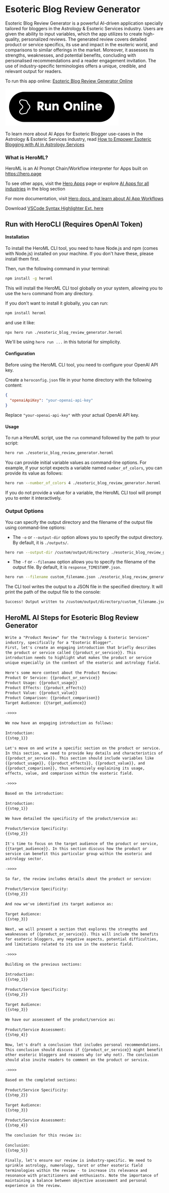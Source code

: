 # Esoteric Blog Review Generator

Esoteric Blog Review Generator is a powerful AI-driven application specially tailored for bloggers in the Astrology & Esoteric Services industry. Users are given the ability to input variables, which the app utilizes to create high-quality, personalized reviews. The generated review covers detailed product or service specifics, its use and impact in the esoteric world, and comparisons to similar offerings in the market. Moreover, it assesses its strengths, weaknesses, and potential benefits, concluding with personalised recommendations and a reader engagement invitation. The use of industry-specific terminologies offers a unique, credible, and relevant output for readers.

To run this app online: [Esoteric Blog Review Generator Online](https://hero.page/app/esoteric-blog-review-generator-personalized-esoteric-industry-review-generator/7GbTIRJBWq6wO2Idovoo)

[![Run Esoteric Blog Review Generator Online](/assets/run.svg)](https://hero.page/app/esoteric-blog-review-generator-personalized-esoteric-industry-review-generator/7GbTIRJBWq6wO2Idovoo)

To learn more about AI Apps for Esoteric Blogger use-cases in the Astrology & Esoteric Services industry, read [How to Empower Esoteric Blogging with AI in Astrology Services](https://hero.page/blog/ai/astrology-and-esoteric-services/how-to-empower-esoteric-blogging-with-ai-in-astrology-services/170736)

### What is HeroML?
HeroML is an AI Prompt Chain/Workflow interpreter for Apps built on https://hero.page 

To see other apps, visit the [Hero Apps](https://hero.page/apps) page or explore [AI Apps for all industries](https://hero.page/blog) in the blog section

For more documentation, visit [Hero docs, and learn about AI App Workflows](https://hero.page/tutorials/introduction-to-heroml)

Download [VSCode Syntax Highlighter Ext. here](https://marketplace.visualstudio.com/items?itemName=hero-page.heroml)

## Run with HeroCLI (Requires OpenAI Token)

#### Installation

To install the HeroML CLI tool, you need to have Node.js and npm (comes with Node.js) installed on your machine. If you don't have these, please install them first. 

Then, run the following command in your terminal:

```bash
npm install -g heroml
```

This will install the HeroML CLI tool globally on your system, allowing you to use the `hero` command from any directory.

If you don't want to install it globally, you can run:

```bash
npm install heroml
```

and use it like:

```bash
npx hero run ./esoteric_blog_review_generator.heroml
```

We'll be using `hero run ...` in this tutorial for simplicity.

#### Configuration

Before using the HeroML CLI tool, you need to configure your OpenAI API key. 

Create a `heroconfig.json` file in your home directory with the following content:

```json
{
  "openaiApiKey": "your-openai-api-key"
}
```

Replace `"your-openai-api-key"` with your actual OpenAI API key.

#### Usage

To run a HeroML script, use the `run` command followed by the path to your script:

```bash
hero run ./esoteric_blog_review_generator.heroml
```

You can provide initial variable values as command-line options. For example, if your script expects a variable named `number_of_colors`, you can provide its value as follows:

```bash
hero run --number_of_colors 4 ./esoteric_blog_review_generator.heroml
```

If you do not provide a value for a variable, the HeroML CLI tool will prompt you to enter it interactively.

### Output Options

You can specify the output directory and the filename of the output file using command-line options:

- The `-o` or `--output-dir` option allows you to specify the output directory. By default, it is `./outputs/`.

```bash
hero run --output-dir /custom/output/directory ./esoteric_blog_review_generator.heroml
```

- The `-f` or `--filename` option allows you to specify the filename of the output file. By default, it is `response_TIMESTAMP.json`.

```bash
hero run --filename custom_filename.json ./esoteric_blog_review_generator.heroml
```

The CLI tool writes the output to a JSON file in the specified directory. It will print the path of the output file to the console:

```bash
Success! Output written to /custom/output/directory/custom_filename.json
```


## HeroML AI Steps for Esoteric Blog Review Generator
```
Write a "Product Review" for the "Astrology & Esoteric Services" industry, specifically for a "Esoteric Blogger". 
First, let's create an engaging introduction that briefly describes the product or service called {{product_or_service}}. This introduction needs to highlight what makes the product or service unique especially in the context of the esoteric and astrology field.

Here's some more context about the Product Review:
Product Or Service: {{product_or_service}}
Product Usage: {{product_usage}}
Product Effects: {{product_effects}}
Product Value: {{product_value}}
Product Comparison: {{product_comparison}}
Target Audience: {{target_audience}}

->>>>

We now have an engaging introduction as follows:

Introduction:
{{step_1}}

Let's move on and write a specific section on the product or service. In this section, we need to provide key details and characteristics of {{product_or_service}}. This section should include variables like {{product_usage}}, {{product_effects}}, {{product_value}}, and {{product_comparison}}, thus extensively explaining its usage, effects, value, and comparison within the esoteric field.

->>>>

Based on the introduction:

Introduction:
{{step_1}}

We have detailed the specificity of the product/service as:

Product/Service Specificity:
{{step_2}}

It's time to focus on the target audience of the product or service, {{target_audience}}. In this section discuss how the product or service can benefit this particular group within the esoteric and astrology sector.

->>>>

So far, the review includes details about the product or service:

Product/Service Specificity:
{{step_2}}

And now we've identified its target audience as:

Target Audience:
{{step_3}}

Next, we will present a section that explores the strengths and weaknesses of {{product_or_service}}. This will include the benefits for esoteric bloggers, any negative aspects, potential difficulties, and limitations related to its use in the esoteric field.

->>>>

Building on the previous sections:

Introduction:
{{step_1}}

Product/Service Specificity:
{{step_2}}

Target Audience:
{{step_3}}

We have our assessment of the product/service as:

Product/Service Assessment:
{{step_4}}

Now, let's draft a conclusion that includes personal recommendations. This conclusion should discuss if {{product_or_service}} might benefit other esoteric bloggers and reasons why (or why not). The conclusion should also invite readers to comment on the product or service.

->>>>

Based on the completed sections:

Product/Service Specificity:
{{step_2}}

Target Audience:
{{step_3}}

Product/Service Assessment:
{{step_4}}

The conclusion for this review is:

Conclusion:
{{step_5}}

Finally, let's ensure our review is industry-specific. We need to sprinkle astrology, numerology, tarot or other esoteric field terminologies within the review - to increase its relevance and resonance with practitioners and enthusiasts. Note the importance of maintaining a balance between objective assessment and personal experience in the review.


```


